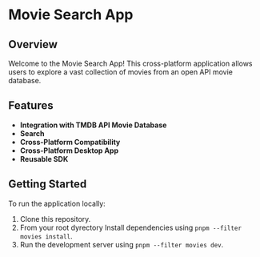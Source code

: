 # Movie Search App

## Overview
Welcome to the Movie Search App! This cross-platform application allows users to explore a vast collection of movies from an open API movie database.

## Features
- **Integration with TMDB API Movie Database** 
- **Search** 
- **Cross-Platform Compatibility**
- **Cross-Platform Desktop App**
- **Reusable SDK**

## Getting Started
To run the application locally:
1. Clone this repository.
2. From your root dyrectory Install dependencies using `pnpm --filter movies install`.
3. Run the development server using `pnpm --filter movies dev`.
